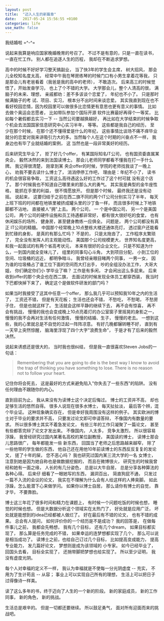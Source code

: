 ```yaml
---
layout: post
title:  "迈入人生的新篇章"
date:   2017-05-24 15:56:55 +0100
categories: life
use_math: false
---
```


我结婚啦 =^-^=

说起来我算是响应国家晚婚晚育的号召了。 不过不是有意的，只是一直在读书，一直在忙工作。 别人都在追逐人生的历程， 我却在不断追求梦想。

高中的时候不好好学习整天搞副业， 当了快3年的学生会主席， 树大招风， 那会儿全校知名度太高， 经常中午我在琴房练琴的时候门口有小男生拿着花等我， 只是那会儿有老爸看着（我爸是我的高中的老师）， 不敢造次。
后来高三的时候觉悟了，开始发奋学习， 也上了个不错的大学。 大学那会儿，整个人清高的很， 满脑子的未来、理想， 亲戚都劝：差不多该谈个恋爱了， 年纪也不小了。 只是那时候满脑子的考
试、项目、实习， 根本分不出时间来谈恋爱。 其实我直到现在也不看好校园恋情，因为校园里可以做很多比恋情更有意思也更有意义的事情。 比如去做个奥运会志愿者， 比如带队参加个国际开源
软件比赛最好再得个一等奖， 比如每个暑假都去实习一下 -- 当然公司要越换越好， 再比如在大学结束的时候争取个机会去法国国家信息研究中心实习半年， 等等。 这些都是我自己的经历， 至
少在那个时候， 在那个还不懂得爱是什么的年纪， 这些事情比谈场不痛不痒毕业就分的恋爱对我来讲吸引力大的多。当然每个人在这个时期的兴奋点不一样， 我身边也有毕了业就结婚的案例， 这
当然也是一段非常美好的经历。

后来研究生毕业了， 拒了好几个offer， 有某国际知名IT公司， 也有国资委直属某央企， 毅然决然的来到法国读博士。 那会儿老师同学都看不懂我在打一手什么牌。 我记得很清楚， 刚拿到某
央企offer的时候，学院的老师找我谈了一晚上心， 劝我不要去读什么博士了， 消消停停工作吧， 理由是：年纪不小了， 读书的机会很容易争取， 工资这么高待遇这么好的工作过了这个村可就
没有这个店了。 那个时候我也不知道自己哪里来的那么大的勇气。 其实我是典型的金牛座性格， 能抓在手里的利益， 很不情愿放开。 但是那个时候， 最终我还是没有动摇。 说起来，
这要归结于之前在西二旗不同的两个IT公司分别实习了半年， 每天上班下班的时间都在地铁里被挤成罐头里的沙丁鱼一样， 而且很多时候上下地铁脚都不沾地， 直接被人"拥"上去。 两个公司， 一
个是中国公司， 另一个是美国公司， 两个公司的硬件设施和员工待遇都非常好， 都有很大很好吃的食堂， 也有休闲娱乐的场所， 健身房，甚至健身教练一应俱全。 问题是， 两个公司都没有真正
IT公司的精髓。 中国那个经常晚上10点整栋大楼还通体亮灯， 透过窗户还能看到忙碌的身影， 是真的有那么忙吗？ 不是的， 只是太拖沓了， 工作程序太繁琐了， 完全没有发挥人的主观能动性。
美国那个公司规模更大， 世界知名度更高， 和我一起面试的有两个省高考状元， 本来有很好的企业文化， 只是不知道为什么，一到国内就全变味儿了， 组里的同事勾心斗角， 大到项目分配，
小到工位的空间、垃圾桶的远近， 都明争暗斗。 我曾经亲眼目睹两个同事， 一男一女， 因为谁的垃圾桶占了谁工位下面的空间而大打出手， 吵的全组没办法工作， 大哥大姐， 你们确定你们小
学毕业了嘛？ 工作是有多闲， 才会闲出这么多屁来。 后来收到offer的那个央企也在西二旗， 去面试的时候发现全体员工都穿西装， 我当时下巴都快掉下来了， 确定这个是做软件研发的部门吗？

如果当时我接受了这其中任意一个offer， 那么我几乎可以预知我10年之内的生活了， 工资还不错， 但是有天花板； 生活也还会不错， 不愁吃， 不愁喝， 不愁房子住， 但是也就这样了。
生活就会这样平静的继续下去， 再不会有惊喜， 再不会有挑战， 慢慢的我也会变成晚上10点亮着灯的办公室窗子里摇晃的身影之一， 慢慢的我不会再对生活有任何激情， 慢慢的结婚、生子，
慢慢的老去。 一想到这些，我的心里就总是不自觉的泛起一阵阵凉意。 有好几晚都辗转睡不好， 直到有一天早上突然惊醒， 脑海里浮现了四个大字"浪费生命"， 于是才有了后来的毅然决然。

说起来诱惑还是很大的， 当时我也很纠结， 但是我一直很喜欢Steven Jobs的一句话：

> Remembering that you are going to die is the best way I know to avoid the trap of thinking you have something to lose. There is no reason not to follow your heart.

记住你将会死去， 这是最好的方式来避免陷入"你失去了一些东西"的陷阱。 没有任何理由不跟随你的内心。

直到目前为止， 我从来没有为读博士这个决定后悔过。 博士的工资并不高， 却也足够生活的悠然自得。 很多人说现在很多水博士， 每天扯扯淡， 最后答个辨，混个毕业证。 这种现象确实存在，
但是幸好我周围没有这样的例子。 其实欧洲的博士对于毕业的要求并不高， 只要发过论文即可申请答辩， 不像国内有数量的要求。 所以很多博士其实不着急发论文， 有些三年的工作只凝聚了一篇论文，
甚至有些都答完辩了论文才发出来。 不像国内， 人太多， 竞争太激烈， 所以很容易浮躁， 我曾经研究过国内某著名高校的某位副教授， 美国读的博士， 读博士那会儿思路很广， 每年都能发一些
新东西， 回国当了老师之后思路越来越窄， 除了一些他带的学生做的东西， 他自己还在用他10年前读博士的东西反反复复的发论文， 搓了十年的屎， 您不恶心吗？ 我也研究过国内某三流大学的一名
女博士， 注意到她是因为她自称也是做数据挖掘的， 而且在微博很火， 研究生的时候我曾经和她有一面之缘， 人长的有几分姿色， 总是以大牛自居， 总是分享各种算法的各种心得。 后来仔
细看了一眼她写的东西， 漏洞百出， 简直狗屁不通， 只发过一篇不入流的会议的论文， 我实在不理解为什么会有人给这样的人捧臭脚。 如此浮躁，怎么能潜下心来做学问。 如果你以博士自居， 那么请你有博士的自觉， 靠才华， 不要靠脸。


博士这三年花了很多时间和精力在课题上， 有时候一个问题吃饭的时候也想， 睡觉的时候也想。 但是大数据分析这个领域实在太热门了， 好处就是应用广泛， 坏处就是能想到的idea已经都被人做烂了。
好在最后有不错的论文， 也有不错的成果。 总会有人提问， 如何评价你的一个经历是不是成功？ 我的回答是， 在做每件事儿之前， 我都会先畅想， 我有几个目标， 还有几个dream， 如果目标都实现了，
那么算是任务完成的不错， 如果幸运的连梦想都实现了几个， 那么可以说是相当成功了。 读博士之前，也给自己订过几个目标， 比如提高变成能力， 提高专业能力， 发几篇好论文， 梦想则是成为该领域的
小专家。 如今已经毕业了， 回国头去看， 目标全实现了， 还捎带脚把梦想也给实现了。 所以至少证明， 我没有虚度光阴。

每个人对幸福的定义不一样， 我认为幸福就是不使每一分光阴虚度 -- 充实， 不用为了生计苟且 -- 从容； 事业上可以实现自己所有的理想， 生活上可以把日子过得像诗一样美。

读了这么多年的书，终于迈向了人生的一个新的阶段。 新的家庭成员， 新的工作同事， 新的角色， 新的挑战。

生活总是艰辛的。 但是一切都还要继续。 所以鼓足勇气， 面对所有迎面而来的挑战吧。


